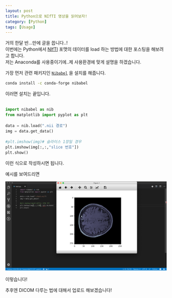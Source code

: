 ```yaml
---
layout: post
title: Python으로 NIfTI 영상을 읽어보자!
category: [Python]
tags: [Usage]
---
```


거의 한달 반...만에 글을 씁니다..!  
이번에는 Python에서 [NIfTI](https://nifti.nimh.nih.gov/) 포맷의 데이터를 load 하는 방법에 대한 포스팅을 해보려고 합니다.  
저는 Anaconda를 사용중이기에..제 사용환경에 맞게 설명을 하겠습니다.  

가장 먼저 관련 패키지인 [`Nibabel`](http://nipy.org/nibabel/) 을 설치를 해줍니다.  
 

``` bash
conda install -c conda-forge nibabel
```

이러면 설치는 끝입니다.

``` python

import nibabel as nib
from matplotlib import pyplot as plt

data = nib.load(".nii 경로")
img = data.get_data()

#plt.imshow(img)# 슬라이스 1장일 경우
plt.imshow(img[:,:,"slice 번호"])
plt.show()
```
 
 이런 식으로 작성하시면 됩니다. 

 예시를 보여드리면

 <img src='../public/img/nifti/01.png'>

이렇습니다!

 추후엔 DICOM 다루는 법에 대해서 업로드 해보겠습니다!